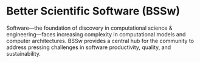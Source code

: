 # Better Scientific Software (BSSw)

Software—the foundation of discovery in computational science & engineering—faces increasing complexity in computational models and computer architectures. BSSw provides a central hub for the community to address pressing challenges in software productivity, quality, and sustainability.

<!---
Slide1 L: ../Articles/Blog/2022-04-user-stories.md
Slide1 R: ../images/Blog_2204_CardsNotes.png
Slide2 L: ../Articles/Blog/2022-04-wosss-workshop-series.md
Slide2 R: ../CuratedContent/GitTutorialAndReferenceCollection.md
Slide3 L: ../CuratedContent/InclusivityBugs.md
Slide3 R: ../CuratedContent/CMakeTutorialAndReferenceResources.md
Slide4 L: ../Articles/Blog/InclusiveLanguageCodeUpdateExample.md
Slide4 R: ../images/github_ms_snipits.png
Slide5 L: ../CuratedContent/ChanZuckInitiative.md
Slide5 R: ../Events/2022-05-ECP22-BOF.md
Slide6 L: ../Events/2022-05-diverse-turner.md
Slide6 R: ../Events/2022-05-isc-sw-events.md
Slide7 L: ../Events/2022-06-pasc-sw-events.md
Slide7 R: ../Events/2022-hpc-workforcedevel-webinar-mentor.md
Slide8 L: ../Events/hpcbp-063-temporalanalysis.md
Slide8 R: ../Events/XpertNetworkSeries.md
--->

<!---
Note: We have had up to 7 L and R panels in the carousel, even if the current carousel may be shorter.

Caution: Blank line after first comment mark (or before last comment mark) causes build failure.
LCM: Saving for use again later
Slide1 L: ../Articles/Blog/BSSwHighlights2021.md
Slide1 R: ../images/Blog_2112_YIR_Montage.png
Slide2 L: ../Articles/Blog/2022-01-2022BSSwFellowshipAnnounce.md
Slide2 L: ../Articles/Blog/2021-11-HPCAndTheLabManager.md
Slide3 L: ../Articles/Blog/2021-12-sc21-swe-cse-bof.md
Slide3 R: ../images/Blog_2112_SC21.png
Slide4 L: ../Articles/Blog/2021-11-CollegevilleReportDay3.md
Slide4 R: ../images/Blog_2109_Collegeville1.png
Slide5 L: ../CuratedContent/InclusiveTermsResources.md
Slide5 R: ../CuratedContent/swr-panels-cc.md
Slide6 L: ../Articles/Blog/2021-10-FirstFiveYrsWebinar.md
Slide6 R: ../images/Blog_2110_HPC-BP.png
Slide7 L: ../ShortArticles/CodingConventions.md
Slide7 R: ../Events/2022-01-SoftwareQualityDays.md
--->

<!---
[Site Overview](SiteOverview.md)

[Communities Overview](CommunitiesOverview.md)

[Intro to CSE](IntroToCse.md)

[Intro to HPC](IntroToHpc.md)

--->
